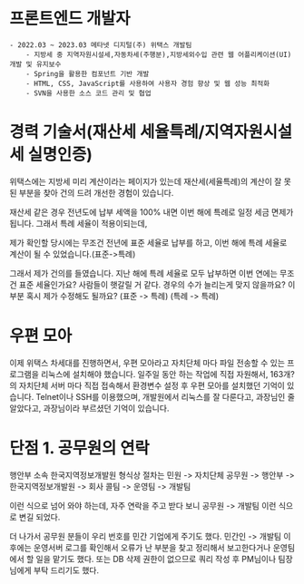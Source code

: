 




# 프론트엔드 개발자 
    - 2022.03 ~ 2023.03 메타넷 디지털(주) 위택스 개발팀
        - 지방세 중 지역자원시설세,자동차세(주행분),지방세외수입 관련 웹 어플리케이션(UI) 개발 및 유지보수
        - Spring을 활용한 컴포넌트 기반 개발
        - HTML, CSS, JavaScript를 사용하여 사용자 경험 향상 및 웹 성능 최적화
        - SVN을 사용한 소스 코드 관리 및 협업
            

# 경력 기술서(재산세 세율특례/지역자원시설세 실명인증)
위택스에는 지방세 미리 계산이라는 페이지가 있는데 재산세(세율특례)의 계산이 잘 못된 부분을 찾아 건의 드려 개선한 경험이 있습니다.

재산세 같은 경우 전년도에 납부 세액을 100% 내면 이번 해에 특례로 일정 세금 면제가 됩니다.
그래서 특례 세율이 적용이되는데, 

제가 확인할 당시에는 무조건 전년에 표준 세율로 납부를 하고, 이번 해에 특례 세율로 계산이 될 수 있었습니다.(표준->특례)

그래서 제가 건의를 들였습니다. 지난 해에 특례 세율로 모두 납부하면 이번 연에는 무조건 표준 세율인가요?
사람들이 햇갈릴 거 같다. 경우의 수가 늘리는게 맞지 않을까요? 이 부분 혹시 제가 수정해도 될까요?
(표준 -> 특례)
(특례 -> 특례)



# 우편 모아
이제 위택스 차세대를 진행하면서, 우편 모아라고 자치단체 마다 파일 전송할 수 있는 프로그램을 리눅스에 설치해야 했습니다.
일주일 동안 하는 작업에 직접 자원해서, 163개?의 자치단체 서버 마다 직접 접속해서 환경변수 설정 후 우편 모아를 설치했던 기억이 있습니다.
Telnet이나 SSH를 이용했으며, 개발원에서 리눅스를 잘 다룬다고, 과장님인 줄 알았다고, 과장님이라 부르셨던 기억이 있습니다.



# 단점 1. 공무원의 연락
행안부 소속 한국지역정보개발원
형식상 절차는
    민원 -> 자치단체 공무원 -> 행안부 -> 한국지역정보개발원 -> 회사 콜팀 -> 운영팀 -> 개발팀

이런 식으로 넘어 와야 하는데, 자주 연락을 주고 받다 보니
    공무원 -> 개발팀
이런 식으로 변길 되었다.

더 나가서 공무원 분들이 우리 번호를 민간 기업에게 주기도 했다.
    민간인 -> 개발팀
이후에는 운영서버 로그를 확인해서 오류가 난 부분을 찾고 정리해서 보고한다거나 운영팀에서 할 일을 맡기도 했다.
또는 DB 삭제 권한이 없으므로 쿼리 작성 후 PM님이나 팀장님에게 부탁 드리기도 했다.


